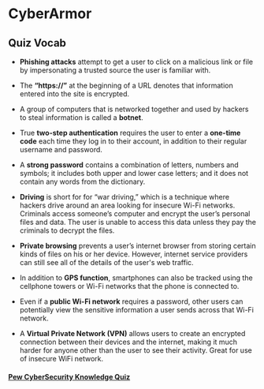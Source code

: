 # CyberArmor
## Quiz Vocab

* **Phishing attacks** attempt to get a user to click on a malicious link or file by impersonating a trusted source the user is familiar with.

* The **“https://”** at the beginning of a URL denotes that information entered into the site is encrypted.

* A group of computers that is networked together and used by hackers to steal information is called a **botnet**.

* True **two-step authentication** requires the user to enter a **one-time code** each time they log in to their account, in addition to their regular username and password.

* A **strong password** contains a combination of letters, numbers and symbols; it includes both upper and lower case letters; and it does not contain any words from the dictionary.

* **Driving** is short for for “war driving,” which is a technique where hackers drive around an area looking for insecure Wi-Fi networks. Criminals access someone’s computer and encrypt the user’s personal files and data. The user is unable to access this data unless they pay the criminals to decrypt the files. 

* **Private browsing** prevents a user’s internet browser from storing certain kinds of files on his or her device. However, internet service providers can still see all of the details of the user's web traffic.

* In addition to **GPS function**, smartphones can also be tracked using the cellphone towers or Wi-Fi networks that the phone is connected to.

* Even if a **public Wi-Fi network** requires a password, other users can potentially view the sensitive information a user sends across that Wi-Fi network. 

* A **Virtual Private Network (VPN)** allows users to create an encrypted connection between their devices and the internet, making it much harder for anyone other than the user to see their activity. Great for use of insecure WiFi network. 

####                                          [Pew CyberSecurity Knowledge Quiz](http://www.pewinternet.org/quiz/cybersecurity-knowledge/)
